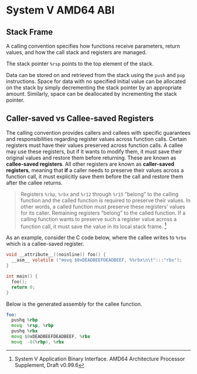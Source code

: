 # System V AMD64 ABI

## Stack Frame

A calling convention specifies how functions receive parameters, return values, and how the call stack and registers are managed.

The stack pointer `%rsp` points to the top element of the stack.

Data can be stored on and retrieved from the stack using the `push` and `pop` instructions. Space for data with no specified initial value can be allocated on the stack by simply
decrementing the stack pointer by an appropriate amount. Similarly, space can be deallocated by incrementing the stack pointer.

## Caller-saved vs Callee-saved Registers

The calling convention provides callers and callees with specific guarantees and responsibilities regarding register values across function calls. Certain registers must have their values preserved across function calls. A callee may use these registers, but if it wants to modify them, it must save their original values and restore them before returning. These are known as **callee-saved registers**. All other registers are known as **caller-saved registers**, meaning that **if** a caller needs to preserve their values across a function call, it must explicitly save them before the call and restore them after the callee returns.

> Registers `%rbp`, `%rbx` and `%r12` through `%r15` “belong” to the calling function and the called function is required to preserve their values. In other words, a called function must preserve these registers’ values for its caller. Remaining registers “belong” to the called function. If a calling function wants to preserve such a register value across a function call, it must save the value in its local stack frame. [^1]

As an example, consider the C code below, where the callee writes to `%rbx` which is a callee-saved register.

```c title="callee_saved_example.c" linenums="1"
void __attribute__((noinline)) foo() {
  __asm__ volatile ("movq $0xDEADBEEFDEADBEEF, %%rbx\n\t":::"rbx");
}

int main() {
  foo();
  return 0;
}
```

Below is the generated assembly for the callee function. 

```asm title="callee_saved_example.s" linenums="1"
foo:
  pushq	%rbp
  movq	%rsp, %rbp
  pushq	%rbx
  movq $0xDEADBEEFDEADBEEF, %rbx
  movq	-8(%rbp), %rbx
```



[^1]: System V Application Binary Interface. AMD64 Architecture Processor Supplement, Draft v0.99.6

